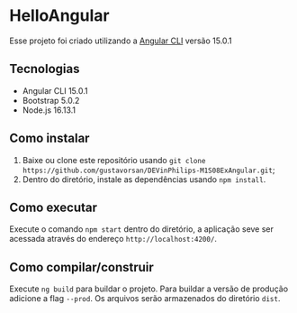 # HelloAngular

Esse projeto foi criado utilizando a [Angular CLI](https://github.com/angular/angular-cli) versão 15.0.1




## Tecnologias
  * Angular CLI 15.0.1
  * Bootstrap 5.0.2
  * Node.js 16.13.1

## Como instalar

 1. Baixe ou clone este repositório usando `git clone https://github.com/gustavorsan/DEVinPhilips-M1S08ExAngular.git`; 
 2. Dentro do diretório, instale as dependências usando `npm install`.

## Como executar

Execute o comando `npm start` dentro do diretório, a aplicação seve ser acessada através do endereço `http://localhost:4200/`.

## Como compilar/construir

Execute `ng build` para buildar o projeto. Para buildar a versão de produção adicione a flag `--prod`. Os arquivos serão armazenados do diretório `dist`.


